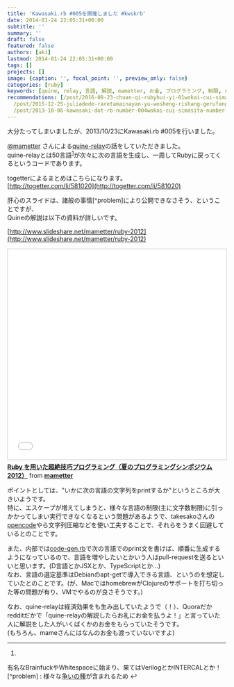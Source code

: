 ```yaml
---
title: 'Kawasaki.rb #005を開催しました #kwskrb'
date: 2014-01-24 22:05:31+00:00
subtitle: ''
summary: ''
draft: false
featured: false
authors: [aki]
lastmod: 2014-01-24 22:05:31+00:00
tags: []
projects: []
image: {caption: '', focal_point: '', preview_only: false}
categories: [ruby]
keywords: [quine, relay, 言語, 解説, mametter, お金, プログラミング, 制限, rb, ruby]
recommendations: [/post/2016-08-23-chuan-qi-rubyhui-yi-01wokai-cui-simasita-number-kwsk01/,
  /post/2015-12-25-juliadede-raretamainayan-yu-wosheng-rishang-gerufang-fa-number-juliaac/,
  /post/2013-10-06-kawasaki-dot-rb-number-004wokai-cui-simasita-number-kwskrb/]
---
```

大分たってしまいましたが、2013/10/23にKawasaki.rb #005を行いました。

[@mametter](https://twitter.com/mametter) さんによる[quine-relay](https://github.com/mame/quine-relay)の話をしていただきました。  
quine-relayとは50言語<sup id="fnref-1648-lang"><a href="#fn-1648-lang" rel="footnote">1</a></sup>が次々に次の言語を生成し、一周してRubyに戻ってくるというコードであります。

togetterによるまとめはこちらになります。  
[http://togetter.com/li/581020](http://togetter.com/li/581020)

肝心のスライドは、諸般の事情[^problem]により公開できなさそう、ということですが、  
Quineの解説は以下の資料が詳しいです。

[http://www.slideshare.net/mametter/ruby-2012](http://www.slideshare.net/mametter/ruby-2012)

<iframe src="//www.slideshare.net/slideshow/embed_code/key/HSa6r0tKylPW2z" width="595" height="485" frameborder="0" marginwidth="0" marginheight="0" scrolling="no" style="border:1px solid #CCC; border-width:1px; margin-bottom:5px; max-width: 100%;" allowfullscreen> </iframe> <div style="margin-bottom:5px"> <strong> <a href="//www.slideshare.net/mametter/ruby-2012" title="Ruby を用いた超絶技巧プログラミング（夏のプログラミングシンポジウム 2012）" target="_blank">Ruby を用いた超絶技巧プログラミング（夏のプログラミングシンポジウム 2012）</a> </strong> from <strong><a href="//www.slideshare.net/mametter" target="_blank">mametter</a></strong> </div>

ポイントとしては、"いかに次の言語の文字列をprintするか"というところが大きいようです。  
特に、エスケープが増えてしまうと、様々な言語の制限(主に文字数制限)に引っかかってしまい実行できなくなるという問題があるようで、takesakoさんの[ppencode](http://www.namazu.org/~takesako/diary/?date=20050831)やら文字列圧縮などを使い工夫することで、それらをうまく回避しているとのことです。

また、内部では[code-gen.rb](https://github.com/mame/quine-relay/blob/master/src/code-gen.rb)で次の言語でのprint文を書けば、順番に生成するようになっているので、言語を増やしたいとかいう人はpull-requestを送るといいと思います。(D言語とかJSXとか、TypeScriptとか...)  
なお、言語の選定基準はDebianのapt-getで導入できる言語、というのを想定していたとのことです。(が、MacではhomebrewがClojureのサポートを打ち切った等の問題が有り、VMでやるのが良さそうです。)

なお、quine-relayは経済効果をも生み出していたようで（！）、Quoraだかredditだかで「quine-relayの解説したらお礼にお金を払うよ！」と言っていた人に解説をした人がいくばくかのお金をもらっていたそうです。  
(もちろん、mameさんにはなんのお金も渡っていないですよ)

  

* * *
  

1.   
有名なBrainfuckやWhitespaceに始まり、果てはVerilogとかINTERCALとか！  
[^problem] :  様々な[争いの種](http://twitter.com/mrkn/status/392974009199259648)が含まれるため ↩  


